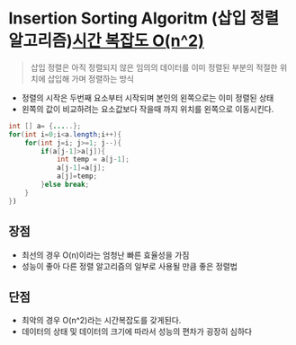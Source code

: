 # Insertion Sorting Algoritm (삽입 정렬 알고리즘)[시간 복잡도 O(n^2)](stable)
>삽입 정렬은 아직 정렬되지 않은 임의의 데이터를 이미 정렬된 부분의 적절한 위치에 삽입해 가며 정렬하는 방식
- 정렬의 시작은 두번째 요소부터 시작되며 본인의 왼쪽으로는 이미 정렬된 상태
- 왼쪽의 값이 비교하려는 요소값보다 작을때 까지 위치를 왼쪽으로 이동시킨다.
```java
int [] a= {.....};
for(int i=0;i<a.length;i++){
    for(int j=i; j>=1; j--){
        if(a[j-1]>a[j]){
            int temp = a[j-1];
            a[j-1]=a[j];
            a[j]=temp;
        }else break;
    }
}) 
```
## 장점
- 최선의 경우 O(n)이라는 엄청난 빠른 효율성을 가짐
- 성능이 좋아 다른 정렬 알고리즘의 일부로 사용될 만큼 좋은 정렬법

## 단점
- 최악의 경우 O(n^2)라는 시간복잡도를 갖게된다.
- 데이터의 상태 및 데이터의 크기에 따라서 성능의 편차가 굉장히 심하다